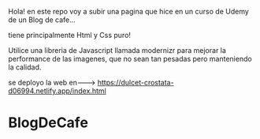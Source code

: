 Hola! en este repo voy a subir una pagina que hice en un curso de Udemy de un Blog de cafe...

tiene principalmente Html y Css puro!

Utilice una libreria de Javascript llamada modernizr para mejorar la performance de las imagenes, que no sean tan pesadas pero manteniendo la calidad.


se deployo la web en---> https://dulcet-crostata-d06994.netlify.app/index.html


# BlogDeCafe